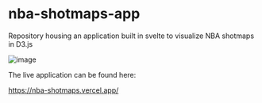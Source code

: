 # nba-shotmaps-app

Repository housing an application built in svelte to visualize NBA shotmaps in D3.js

![image](https://user-images.githubusercontent.com/37971596/150464926-fe8b5ca5-f834-410e-9227-0b36ee02aba3.png)

The live application can be found here:

https://nba-shotmaps.vercel.app/
